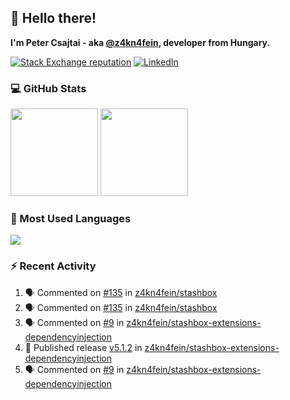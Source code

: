 ## 👋 Hello there!

**I'm Peter Csajtai - aka [@z4kn4fein](https://github.com/z4kn4fein), developer from Hungary.**

[![Stack Exchange reputation](https://img.shields.io/stackexchange/stackoverflow/r/8700582?color=orange&label=reputation&logo=stackoverflow&style=for-the-badge)](https://stackoverflow.com/users/8700582)
[![LinkedIn](https://img.shields.io/badge/linkedin-%230077B5.svg?style=for-the-badge&logo=linkedin&logoColor=white)](https://www.linkedin.com/in/csajtai-p%C3%A9ter-45395341/)

### 💻 GitHub Stats

<div>
  <img height="140px" src="https://github-readme-stats-pcsajtai.vercel.app/api?username=z4kn4fein&show_icons=true&hide_border=true&count_private=true&custom_title=Stats&theme=dracula&line_height=24&hide_title=true">
  <img height="140px" src="https://streak-stats.demolab.com?user=z4kn4fein&theme=dracula&hide_border=true">
  
</div>

### :toolbox: Most Used Languages

<img src="https://github-readme-stats-pcsajtai.vercel.app/api/top-langs/?username=z4kn4fein&theme=dracula&hide_border=true&layout=compact&langs_count=8&hide_title=true">

### :zap: Recent Activity

<!--START_SECTION:activity-->
1. 🗣 Commented on [#135](https://github.com/z4kn4fein/stashbox/issues/135) in [z4kn4fein/stashbox](https://github.com/z4kn4fein/stashbox)
2. 🗣 Commented on [#135](https://github.com/z4kn4fein/stashbox/issues/135) in [z4kn4fein/stashbox](https://github.com/z4kn4fein/stashbox)
3. 🗣 Commented on [#9](https://github.com/z4kn4fein/stashbox-extensions-dependencyinjection/issues/9) in [z4kn4fein/stashbox-extensions-dependencyinjection](https://github.com/z4kn4fein/stashbox-extensions-dependencyinjection)
4. 🚀 Published release [v5.1.2](https://github.com/v5.1.2) in [z4kn4fein/stashbox-extensions-dependencyinjection](https://github.com/z4kn4fein/stashbox-extensions-dependencyinjection)
5. 🗣 Commented on [#9](https://github.com/z4kn4fein/stashbox-extensions-dependencyinjection/issues/9) in [z4kn4fein/stashbox-extensions-dependencyinjection](https://github.com/z4kn4fein/stashbox-extensions-dependencyinjection)
<!--END_SECTION:activity-->

